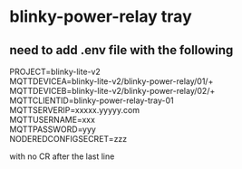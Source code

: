 # blinky-power-relay tray
## need to add .env file with the following
PROJECT=blinky-lite-v2   
MQTTDEVICEA=blinky-lite-v2/blinky-power-relay/01/+  
MQTTDEVICEB=blinky-lite-v2/blinky-power-relay/02/+  
MQTTCLIENTID=blinky-power-relay-tray-01  
MQTTSERVERIP=xxxxx.yyyyy.com  
MQTTUSERNAME=xxx  
MQTTPASSWORD=yyy  
NODEREDCONFIGSECRET=zzz  

with no CR after the last line

